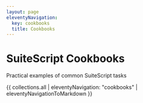 ```yaml
---
layout: page
eleventyNavigation:
  key: cookbooks
  title: Cookbooks
---
```

# SuiteScript Cookbooks

Practical examples of common SuiteScript tasks

{{ collections.all | eleventyNavigation: "cookbooks" | eleventyNavigationToMarkdown }}
